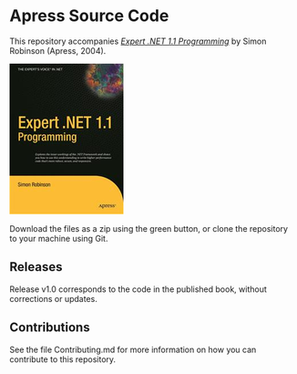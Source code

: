 # Apress Source Code

This repository accompanies [*Expert .NET 1.1 Programming*](http://www.apress.com/9781590592229) by Simon Robinson (Apress, 2004).

![Cover image](9781590592229.jpg)

Download the files as a zip using the green button, or clone the repository to your machine using Git.

## Releases

Release v1.0 corresponds to the code in the published book, without corrections or updates.

## Contributions

See the file Contributing.md for more information on how you can contribute to this repository.

